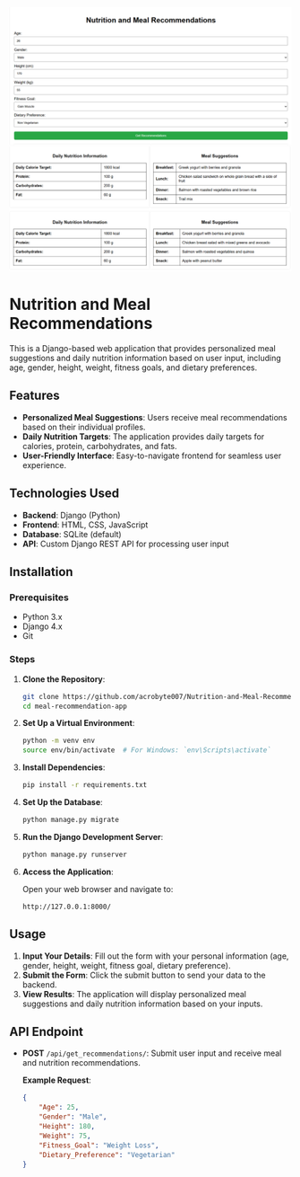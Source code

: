 ![First](https://github.com/acrobyte007/Nutrition-and-Meal-Recommendations/blob/main/first.PNG)
![Second](https://github.com/acrobyte007/Nutrition-and-Meal-Recommendations/blob/main/second.PNG)
# Nutrition and Meal Recommendations

This is a Django-based web application that provides personalized meal suggestions and daily nutrition information based on user input, including age, gender, height, weight, fitness goals, and dietary preferences.

## Features

- **Personalized Meal Suggestions**: Users receive meal recommendations based on their individual profiles.
- **Daily Nutrition Targets**: The application provides daily targets for calories, protein, carbohydrates, and fats.
- **User-Friendly Interface**: Easy-to-navigate frontend for seamless user experience.

## Technologies Used

- **Backend**: Django (Python)
- **Frontend**: HTML, CSS, JavaScript
- **Database**: SQLite (default)
- **API**: Custom Django REST API for processing user input

## Installation

### Prerequisites

- Python 3.x
- Django 4.x
- Git

### Steps

1. **Clone the Repository**:

    ```bash
    git clone https://github.com/acrobyte007/Nutrition-and-Meal-Recommendations
    cd meal-recommendation-app
    ```

2. **Set Up a Virtual Environment**:

    ```bash
    python -m venv env
    source env/bin/activate  # For Windows: `env\Scripts\activate`
    ```

3. **Install Dependencies**:

    ```bash
    pip install -r requirements.txt
    ```

4. **Set Up the Database**:

    ```bash
    python manage.py migrate
    ```

5. **Run the Django Development Server**:

    ```bash
    python manage.py runserver
    ```

6. **Access the Application**:

    Open your web browser and navigate to:

    ```
    http://127.0.0.1:8000/
    ```

## Usage

1. **Input Your Details**: Fill out the form with your personal information (age, gender, height, weight, fitness goal, dietary preference).
2. **Submit the Form**: Click the submit button to send your data to the backend.
3. **View Results**: The application will display personalized meal suggestions and daily nutrition information based on your inputs.

## API Endpoint

- **POST** `/api/get_recommendations/`: Submit user input and receive meal and nutrition recommendations.

  **Example Request**:

  ```json
  {
      "Age": 25,
      "Gender": "Male",
      "Height": 180,
      "Weight": 75,
      "Fitness_Goal": "Weight Loss",
      "Dietary_Preference": "Vegetarian"
  }
